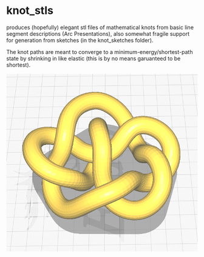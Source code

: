 # knot_stls
produces (hopefully) elegant stl files of mathematical knots from basic line segment descriptions (Arc Presentations), also somewhat fragile support for generation from sketches (in the knot_sketches folder).

The knot paths are meant to converge to a minimum-energy/shortest-path state by shrinking in like elastic (this is by no means garuanteed to be shortest).

![alt text](https://github.com/ChristianFieldhouse/knot_stls/blob/main/knot7_5.png?raw=true)
